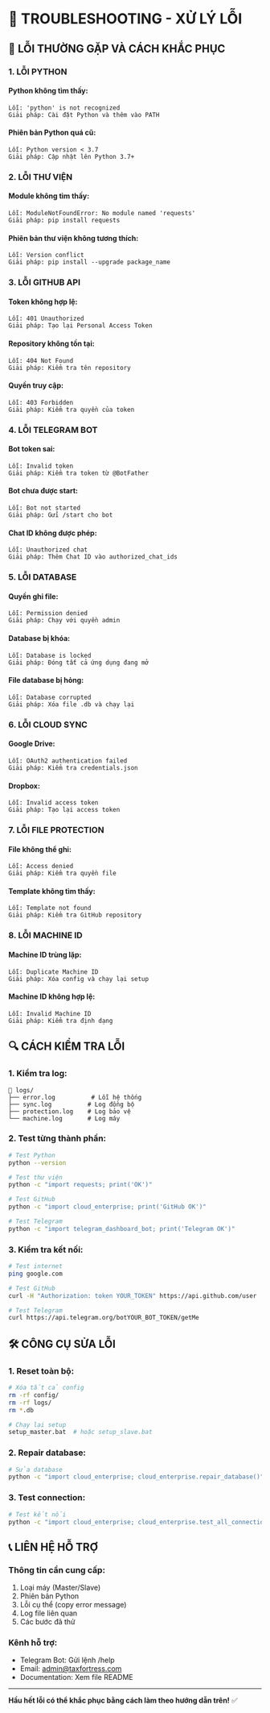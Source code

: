 # 🔧 TROUBLESHOOTING - XỬ LÝ LỖI

## 🚨 **LỖI THƯỜNG GẶP VÀ CÁCH KHẮC PHỤC**

### **1. LỖI PYTHON**

#### **Python không tìm thấy:**
```
Lỗi: 'python' is not recognized
Giải pháp: Cài đặt Python và thêm vào PATH
```

#### **Phiên bản Python quá cũ:**
```
Lỗi: Python version < 3.7
Giải pháp: Cập nhật lên Python 3.7+
```

### **2. LỖI THƯ VIỆN**

#### **Module không tìm thấy:**
```
Lỗi: ModuleNotFoundError: No module named 'requests'
Giải pháp: pip install requests
```

#### **Phiên bản thư viện không tương thích:**
```
Lỗi: Version conflict
Giải pháp: pip install --upgrade package_name
```

### **3. LỖI GITHUB API**

#### **Token không hợp lệ:**
```
Lỗi: 401 Unauthorized
Giải pháp: Tạo lại Personal Access Token
```

#### **Repository không tồn tại:**
```
Lỗi: 404 Not Found
Giải pháp: Kiểm tra tên repository
```

#### **Quyền truy cập:**
```
Lỗi: 403 Forbidden
Giải pháp: Kiểm tra quyền của token
```

### **4. LỖI TELEGRAM BOT**

#### **Bot token sai:**
```
Lỗi: Invalid token
Giải pháp: Kiểm tra token từ @BotFather
```

#### **Bot chưa được start:**
```
Lỗi: Bot not started
Giải pháp: Gửi /start cho bot
```

#### **Chat ID không được phép:**
```
Lỗi: Unauthorized chat
Giải pháp: Thêm Chat ID vào authorized_chat_ids
```

### **5. LỖI DATABASE**

#### **Quyền ghi file:**
```
Lỗi: Permission denied
Giải pháp: Chạy với quyền admin
```

#### **Database bị khóa:**
```
Lỗi: Database is locked
Giải pháp: Đóng tất cả ứng dụng đang mở
```

#### **File database bị hỏng:**
```
Lỗi: Database corrupted
Giải pháp: Xóa file .db và chạy lại
```

### **6. LỖI CLOUD SYNC**

#### **Google Drive:**
```
Lỗi: OAuth2 authentication failed
Giải pháp: Kiểm tra credentials.json
```

#### **Dropbox:**
```
Lỗi: Invalid access token
Giải pháp: Tạo lại access token
```

### **7. LỖI FILE PROTECTION**

#### **File không thể ghi:**
```
Lỗi: Access denied
Giải pháp: Kiểm tra quyền file
```

#### **Template không tìm thấy:**
```
Lỗi: Template not found
Giải pháp: Kiểm tra GitHub repository
```

### **8. LỖI MACHINE ID**

#### **Machine ID trùng lặp:**
```
Lỗi: Duplicate Machine ID
Giải pháp: Xóa config và chạy lại setup
```

#### **Machine ID không hợp lệ:**
```
Lỗi: Invalid Machine ID
Giải pháp: Kiểm tra định dạng
```

## 🔍 **CÁCH KIỂM TRA LỖI**

### **1. Kiểm tra log:**
```
📁 logs/
├── error.log          # Lỗi hệ thống
├── sync.log          # Log đồng bộ
├── protection.log    # Log bảo vệ
└── machine.log       # Log máy
```

### **2. Test từng thành phần:**
```bash
# Test Python
python --version

# Test thư viện
python -c "import requests; print('OK')"

# Test GitHub
python -c "import cloud_enterprise; print('GitHub OK')"

# Test Telegram
python -c "import telegram_dashboard_bot; print('Telegram OK')"
```

### **3. Kiểm tra kết nối:**
```bash
# Test internet
ping google.com

# Test GitHub
curl -H "Authorization: token YOUR_TOKEN" https://api.github.com/user

# Test Telegram
curl https://api.telegram.org/botYOUR_BOT_TOKEN/getMe
```

## 🛠️ **CÔNG CỤ SỬA LỖI**

### **1. Reset toàn bộ:**
```bash
# Xóa tất cả config
rm -rf config/
rm -rf logs/
rm *.db

# Chạy lại setup
setup_master.bat  # hoặc setup_slave.bat
```

### **2. Repair database:**
```bash
# Sửa database
python -c "import cloud_enterprise; cloud_enterprise.repair_database()"
```

### **3. Test connection:**
```bash
# Test kết nối
python -c "import cloud_enterprise; cloud_enterprise.test_all_connections()"
```

## 📞 **LIÊN HỆ HỖ TRỢ**

### **Thông tin cần cung cấp:**
1. Loại máy (Master/Slave)
2. Phiên bản Python
3. Lỗi cụ thể (copy error message)
4. Log file liên quan
5. Các bước đã thử

### **Kênh hỗ trợ:**
- Telegram Bot: Gửi lệnh /help
- Email: admin@taxfortress.com
- Documentation: Xem file README

---
**Hầu hết lỗi có thể khắc phục bằng cách làm theo hướng dẫn trên!** ✅
